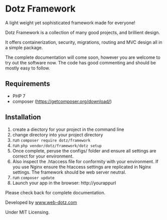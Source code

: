 # Dotz Framework
A light weight yet sophisticated framework made for everyone!

Dotz Framework is a collection of many good projects, and brillient design.

It offers containerization, security, migrations, routing and MVC design all in a simple package.

The complete documentation will come soon, however you are welcome to try out the software now. The code has good commenting and should be mostly easy to follow.

## Requirements
- PHP 7
- composer (https://getcomposer.org/download/)

## Installation
1) create a diectory for your project in the command line
2) change directory into your project directory
3) run `composer require dotz/framework`
4) run `php vendor/dotz/framework/dotz setup`
5) Once complete, peruse the configs/ folder and ensure all settings are correct for your environment.
6) Also inspect the .htaccess file for conformity with your environment. If you use Nginx ensure the htaccess settings are replicated in Nginx settings. The framework should be web server neutral.
7) run `composer update`
8) Launch your app in the browser: http://yourappurl

Please check back for complete documentation.

Developed by www.web-dotz.com

Under MIT Licensing.